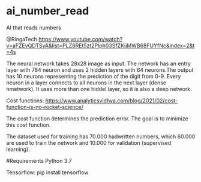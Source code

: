 # ai_number_read
AI that reads numbers

@RingaTech
https://www.youtube.com/watch?v=aFZEvQDTSyA&list=PLZ8REt5zt2Plph03SfZKijMWB68FUYfNc&index=2&t=4s

The neural network takes 28x28 image as input. The network has an entry layer with 784 neuron and uses 2 hidden layers with 64 neurons.The output has 10 neurons representing the prediction of the digit from 0-9. Every neuron in a layer connects to all neurons in the next layer (dense nmetwork). It uses more than one hiddel layer, so it is also a deep network.

Cost functions:
https://www.analyticsvidhya.com/blog/2021/02/cost-function-is-no-rocket-science/

The cost function determines the prediction error. The goal is to minimize this cost function.

The dataset used for training has 70.000 hadwritten numbers, which 60.000 are used to train the network and 10.000 for validation (supervised learning). 

#Requirements
Python 3.7

Tensorflow:
pip install tensorflow
